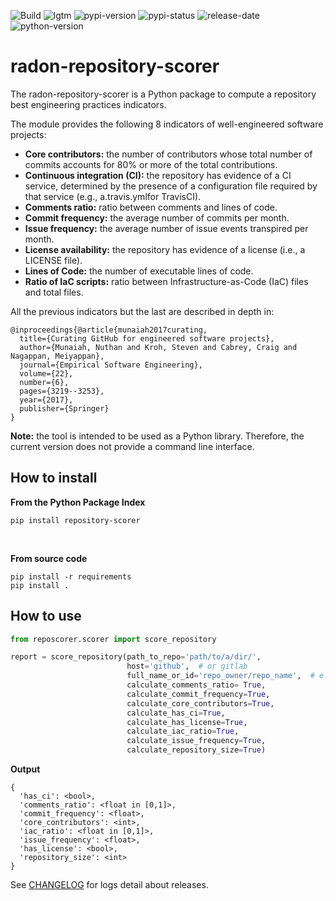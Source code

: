 ![Build](https://github.com/radon-h2020/radon-repository-scorer/workflows/Build/badge.svg)
![lgtm](https://img.shields.io/lgtm/grade/python/github/radon-h2020/radon-repository-scorer)
![pypi-version](https://img.shields.io/pypi/v/repository-scorer)
![pypi-status](https://img.shields.io/pypi/status/repository-scorer)
![release-date](https://img.shields.io/github/release-date/radon-h2020/radon-repository-scorer)
![python-version](https://img.shields.io/pypi/pyversions/repository-scorer)

# radon-repository-scorer
The radon-repository-scorer is a Python package to compute a repository best engineering practices indicators.

The module provides the following 8 indicators of well-engineered software projects:

* **Core contributors:** the number of contributors whose total number of commits accounts for 80% or more of the total contributions.
* **Continuous integration (CI):** the repository has evidence of a CI service, determined by the presence of a configuration file required by that service (e.g., a.travis.ymlfor TravisCI).
* **Comments ratio:** ratio between comments and lines of code.
* **Commit frequency:** the average number of commits per month.
* **Issue frequency:** the average number of issue events transpired per month.
* **License availability:** the repository has evidence of a license (i.e., a LICENSE file).
* **Lines of Code:** the number of executable lines of code. 
* **Ratio of IaC scripts:** ratio between Infrastructure-as-Code (IaC) files and total files.


All the previous indicators but the last are described in depth in:

```text
@inproceedings{@article{munaiah2017curating,
  title={Curating GitHub for engineered software projects},
  author={Munaiah, Nuthan and Kroh, Steven and Cabrey, Craig and Nagappan, Meiyappan},
  journal={Empirical Software Engineering},
  volume={22},
  number={6},
  pages={3219--3253},
  year={2017},
  publisher={Springer}
}
```
          

**Note:** the tool is intended to be used as a Python library. 
Therefore, the current version does not provide a command line interface.

## How to install

**From the Python Package Index** 

```pip install repository-scorer```

<br>

**From source code**
```
pip install -r requirements
pip install .
```


## How to use

```python
from reposcorer.scorer import score_repository

report = score_repository(path_to_repo='path/to/a/dir/',
                          host='github',  # or gitlab
                          full_name_or_id='repo_owner/repo_name',  # e.g., radon-h2020/radon-repository-scorer
                          calculate_comments_ratio= True,
                          calculate_commit_frequency=True,
                          calculate_core_contributors=True,
                          calculate_has_ci=True,
                          calculate_has_license=True,
                          calculate_iac_ratio=True,
                          calculate_issue_frequency=True,
                          calculate_repository_size=True)
```

**Output**
```text
{
  'has_ci': <bool>,
  'comments_ratio': <float in [0,1]>,
  'commit_frequency': <float>,
  'core_contributors': <int>,
  'iac_ratio': <float in [0,1]>,
  'issue_frequency': <float>,
  'has_license': <bool>,
  'repository_size': <int>
}
``` 


See [CHANGELOG](CHANGELOG.md) for logs detail about releases.
